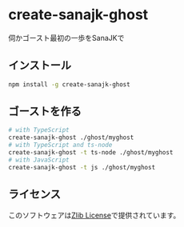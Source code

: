 # create-sanajk-ghost

伺かゴースト最初の一歩をSanaJKで

## インストール

```bash
npm install -g create-sanajk-ghost
```

## ゴーストを作る

```bash
# with TypeScript
create-sanajk-ghost ./ghost/myghost
# with TypeScript and ts-node
create-sanajk-ghost -t ts-node ./ghost/myghost
# with JavaScript
create-sanajk-ghost -t js ./ghost/myghost
```

## ライセンス

このソフトウェアは[Zlib License](https://narazaka.net/license/Zlib?2018)で提供されています。
